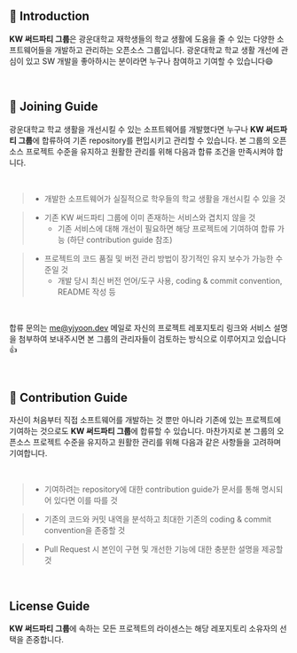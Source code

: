 ## 👋 Introduction

**KW 써드파티 그룹**은 광운대학교 재학생들의 학교 생활에 도움을 줄 수 있는 다양한 소프트웨어들을 개발하고 관리하는 오픈소스 그룹입니다.
광운대학교 학교 생활 개선에 관심이 있고 SW 개발을 좋아하시는 분이라면 누구나 참여하고 기여할 수 있습니다😄

<br>

## 🎉 Joining Guide

광운대학교 학교 생활을 개선시킬 수 있는 소프트웨어를 개발했다면 누구나 **KW 써드파티 그룹**에 합류하여 기존 repository를 편입시키고 관리할 수 있습니다.
본 그룹의 오픈소스 프로젝트 수준을 유지하고 원활한 관리를 위해 다음과 합류 조건을 만족시켜야 합니다.

<br>

> - 개발한 소프트웨어가 실질적으로 학우들의 학교 생활을 개선시킬 수 있을 것

> - 기존 KW 써드파티 그룹에 이미 존재하는 서비스와 겹치지 않을 것
>   - 기존 서비스에 대해 개선이 필요하면 해당 프로젝트에 기여하여 합류 가능 (하단 contribution guide 참조)

> - 프로젝트의 코드 품질 및 버전 관리 방법이 장기적인 유지 보수가 가능한 수준일 것
>   - 개발 당시 최신 버전 언어/도구 사용, coding & commit convention, README 작성 등

<br>

합류 문의는 [me@yjyoon.dev](me@yjyoon.dev) 메일로 자신의 프로젝트 레포지토리 링크와 서비스 설명을 첨부하여 보내주시면 본 그룹의 관리자들이 검토하는 방식으로 이루어지고 있습니다👍

<br>

## 📝 Contribution Guide

자신이 처음부터 직접 소프트웨어를 개발하는 것 뿐만 아니라 기존에 있는 프로젝트에 기여하는 것으로도 **KW 써드파티 그룹**에 합류할 수 있습니다.
마찬가지로 본 그룹의 오픈소스 프로젝트 수준을 유지하고 원활한 관리를 위해 다음과 같은 사항들을 고려하며 기여합니다.

<br>

> - 기여하려는 repository에 대한 contribution guide가 문서를 통해 명시되어 있다면 이를 따를 것

> - 기존의 코드와 커밋 내역을 분석하고 최대한 기존의 coding & commit convention을 존중할 것

> - Pull Request 시 본인이 구현 및 개선한 기능에 대한 충분한 설명을 제공할 것

<br>

## License Guide

**KW 써드파티 그룹**에 속하는 모든 프로젝트의 라이센스는 해당 레포지토리 소유자의 선택을 존중합니다.
